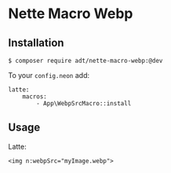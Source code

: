 Nette Macro Webp
=========

Installation
---------

`$ composer require adt/nette-macro-webp:@dev`

To your `config.neon` add:

```neon
latte:
	macros:
		- App\WebpSrcMacro::install
```

Usage
---------

Latte:

```latte
<img n:webpSrc="myImage.webp">
```

